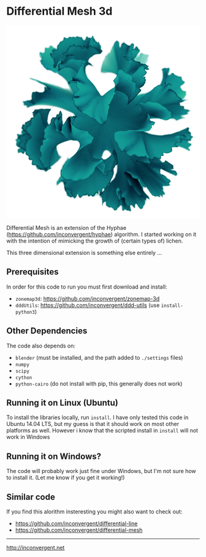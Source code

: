 # Differential Mesh 3d

<!--![ani](/img/ani.gif?raw=true "animation")-->

![img](/img/img.png?raw=true "img")


Differential Mesh is an extension of the Hyphae
(https://github.com/inconvergent/hyphae) algorithm. I started working on it
with the intention of mimicking the growth of (certain types of) lichen.

This three dimensional extension is something else entirely ...

## Prerequisites

In order for this code to run you must first download and install:

*    `zonemap3d`: https://github.com/inconvergent/zonemap-3d
*    `dddUtils`: https://github.com/inconvergent/ddd-utils (use `install-python3`)

## Other Dependencies

The code also depends on:

*    `blender` (must be installed, and the path added to `./settings` files)
*    `numpy`
*    `scipy`
*    `cython`
*    `python-cairo` (do not install with pip, this generally does not work)

## Running it on Linux (Ubuntu)

To install the libraries locally, run `install`. I have only tested this
code in Ubuntu 14.04 LTS, but my guess is that it should work on most other
platforms as well.  However i know that the scripted install in
`install` will not work in Windows

## Running it on Windows?

The code will probably work just fine under Windows, but I'm not sure how to
install it. (Let me know if you get it working!)

## Similar code

If you find this alorithm insteresting you might also want to check out:

*    https://github.com/inconvergent/differential-line
*    https://github.com/inconvergent/differential-mesh

-----------
http://inconvergent.net


